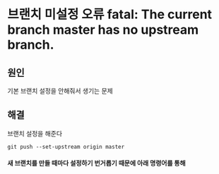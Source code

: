 # 브랜치 미설정 오류 fatal: The current branch master has no upstream branch.

## 원인

기본 브랜치 설정을 안해줘서 생기는 문제

## 해결

브랜치 설정을 해준다

```
git push --set-upstream origin master
```

#### 새 브랜치를 만들 때마다 설정하기 번거롭기 때문에 아래 명령어를 통해

